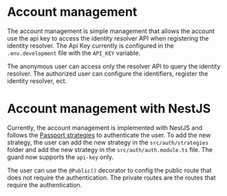 # Account management

The account management is simple management that allows the account use the api key to access the identity resolver API when registering the identity resolver. The Api Key currently is configured in the `.env.development` file with the `API_KEY` variable.

The anonymous user can access only the resolver API to query the identity resolver. The authorized user can configure the identifiers, register the identity resolver, ect.

# Account management with NestJS

Currently, the account management is implemented with NestJS and follows the [Passport strategies](https://docs.nestjs.com/recipes/passport#implementing-passport-strategies) to authenticate the user. To add the new strategy, the user can add the new strategy in the `src/auth/strategies` folder and add the new strategy in the `src/auth/auth.module.ts` file. The guard now supports the `api-key` only.

The user can use the `@Public()` decorator to config the public route that does not require the authentication. The private routes are the routes that require the authentication.
